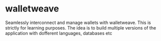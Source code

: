# walletweave
Seamlessly interconnect and manage wallets with walletweave.  This is strictly for learning purposes. The idea is to build multiple versions of the application with dofferent languages, databases etc

